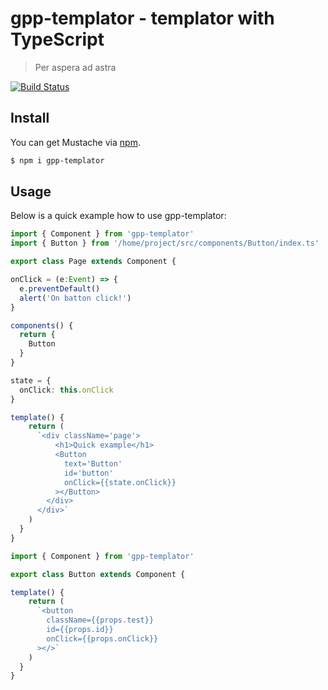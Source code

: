 # gpp-templator - templator with TypeScript

> Per aspera ad astra

[![Build Status](https://travis-ci.org/janl/mustache.js.svg?branch=master)](https://travis-ci.org/janl/mustache.js)

## Install

You can get Mustache via [npm](https://www.npmjs.com/package/gpp-templator).

```bash
$ npm i gpp-templator
```

## Usage

Below is a quick example how to use gpp-templator:

```typescript
import { Component } from 'gpp-templator'
import { Button } from '/home/project/src/components/Button/index.ts'

export class Page extends Component {

onClick = (e:Event) => {
  e.preventDefault()
  alert('On batton click!')
}

components() {
  return {
    Button
  }
}

state = {
  onClick: this.onClick
}

template() {
    return (
      `<div className='page'>
          <h1>Quick example</h1>
          <Button
            text='Button'
            id='button'
            onClick={{state.onClick}}
          ></Button>
        </div>
      </div>`
    )
  }
}
```

```typescript
import { Component } from 'gpp-templator'

export class Button extends Component {

template() {
    return (
      `<button 
        className={{props.test}}
        id={{props.id}}
        onClick={{props.onClick}}
      ></>`
    )
  }
}
```